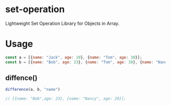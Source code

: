 # set-operation
Lightweight Set Operation Library for Objects in Array.

# Usage

```js
const a = [{name: "Jack", age: 10}, {name: "Tom", age: 38}];
const b = [{name: "Bob", age: 23}, {name: "Tom", age: 38}, {name: "Nancy", age: 29}];
```

## diffence()

```typescript
difference(a, b, "name")

// [{name: "Bob",age: 23}, {name: "Nancy", age: 29}];
```